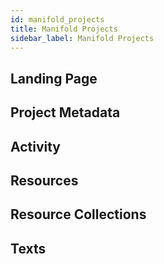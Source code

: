 ```yaml
---
id: manifold_projects
title: Manifold Projects
sidebar_label: Manifold Projects
---
```


## Landing Page

## Project Metadata

## Activity

## Resources

<!-- INCLUDE COMMENTING ON RESOURCES -->

## Resource Collections

## Texts